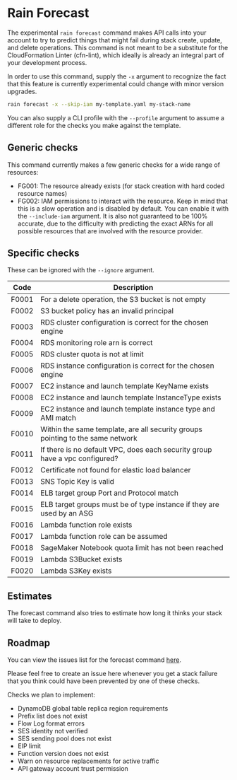 # Rain Forecast

The experimental `rain forecast` command makes API calls into your account to
try to predict things that might fail during stack create, update, and delete
operations. This command is not meant to be a substitute for the CloudFormation
Linter (cfn-lint), which ideally is already an integral part of your
development process.

In order to use this command, supply the `-x` argument to recognize the fact
that this feature is currently experimental could change with minor version
upgrades.

```sh 
rain forecast -x --skip-iam my-template.yaml my-stack-name 
```

You can also supply a CLI profile with the `--profile` argument to assume a
different role for the checks you make against the template.

## Generic checks

This command currently makes a few generic checks for a wide range of
resources:

- FG001: The resource already exists (for stack creation with hard coded resource
  names)
- FG002: IAM permissions to interact with the resource. Keep in mind that this is a
  slow operation and is disabled by default. You can enable it with the `--include-iam` argument. It is
  also not guaranteed to be 100% accurate, due to the difficulty with
  predicting the exact ARNs for all possible resources that are involved with
  the resource provider.

## Specific checks

These can be ignored with the `--ignore` argument.

| Code  | Description                                                                    |                                      
|-------|--------------------------------------------------------------------------------|
| F0001 | For a delete operation, the S3 bucket is not empty                             |
| F0002 | S3 bucket policy has an invalid principal                                      |
| F0003 | RDS cluster configuration is correct for the chosen engine                     |
| F0004 | RDS monitoring role arn is correct                                             |
| F0005 | RDS cluster quota is not at limit                                              |
| F0006 | RDS instance configuration is correct for the chosen engine                    |
| F0007 | EC2 instance and launch template KeyName exists                                |
| F0008 | EC2 instance and launch template InstanceType exists                           |
| F0009 | EC2 instance and launch template instance type and AMI match                   |
| F0010 | Within the same template, are all security groups pointing to the same network |
| F0011 | If there is no default VPC, does each security group have a vpc configured?    |
| F0012 | Certificate not found for elastic load balancer                                |
| F0013 | SNS Topic Key is valid                                                         |
| F0014 | ELB target group Port and Protocol match                                       |
| F0015 | ELB target groups must be of type instance if they are used by an ASG          |
| F0016 | Lambda function role exists                                                    |
| F0017 | Lambda function role can be assumed                                            |
| F0018 | SageMaker Notebook quota limit has not been reached                            |
| F0019 | Lambda S3Bucket exists                                                         |
| F0020 | Lambda S3Key exists                                                            |

## Estimates

The forecast command also tries to estimate how long it thinks your stack will
take to deploy.

## Roadmap

You can view the issues list for the forecast command
[here](https://github.com/aws-cloudformation/rain/issues?q=is%3Aopen+is%3Aissue+label%3Aforecast).

Please feel free to create an issue here whenever you get a stack failure that
you think could have been prevented by one of these checks.

Checks we plan to implement:

- DynamoDB global table replica region requirements
- Prefix list does not exist
- Flow Log format errors
- SES identity not verified
- SES sending pool does not exist
- EIP limit
- Function version does not exist
- Warn on resource replacements for active traffic
- API gateway account trust permission



